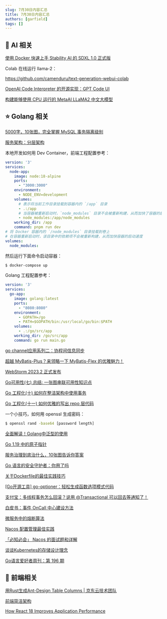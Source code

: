 ```yaml
---
slug: 7月30日内容汇总
title: 7月30日内容汇总
authors: [garfield]
tags: []
---
```


## 🌟 AI 相关

[使用 Docker 快速上手 Stability AI 的 SDXL 1.0 正式版](https://mp.weixin.qq.com/s/0KeNTsbsciOQCflu-yVuvg)

Colab 在线运行 llama-2：

https://github.com/camenduru/text-generation-webui-colab

[OpenAI Code Interpreter 的开源实现：GPT Code UI](https://mp.weixin.qq.com/s/6EfShSyYfPzSAnNg4duQFw)

[构建能够使用 CPU 运行的 MetaAI LLaMA2 中文大模型](https://mp.weixin.qq.com/s/1ceo6oxBGjhvGwdU4qJRdQ)

## ⭐️ Golang 相关

[5000字，10张图，完全掌握 MySQL 事务隔离级别](https://mp.weixin.qq.com/s/Wln851vw5eqYVRGz23zcjQ)

[服务架构：分层架构](https://mp.weixin.qq.com/s/CUCHUQa6lYuPhvEALdIQQg)

本地开发如何用 Dev Container，前端工程配置参考：

```yml
version: '3'
services:
  node-app:
    image: node:18-alpine
    ports:
      - "3000:3000"
    environment:
      - NODE_ENV=development
    volumes:
      # 表示将当前工作目录挂载到容器内的 `/app` 目录
      - .:/app
      # 当容器被重新启动时，`node_modules` 目录不会被重新构建，从而加快了容器的启动速度。
      - node_modules:/app/node_modules
    working_dir: /app
    command: pnpm run dev
# 将 Docker 容器内的 `/node_modules` 目录挂载到卷上
# 在容器重新启动时，该目录中的依赖项不会被重新构建，从而加快容器的启动速度
volumes:
  node_modules:
```

然后运行下面命令启动容器：

```bash
$ docker-compose up
```

Golang 工程配置参考：

```yml
version: '3'
services:
  go-app:
    image: golang:latest
    ports:
      - "8080:8080"
    environment:
      - GOPATH=/go
      - PATH=$GOPATH/bin:/usr/local/go/bin:$PATH
    volumes:
      - .:/go/src/app
    working_dir: /go/src/app
    command: go run main.go
```

[go channel应用系列二：协程间信息同步](https://mp.weixin.qq.com/s/ibBh9hCIXlINBh4UvH-RvA)

[超越 MyBatis-Plus？来领略一下 MyBatis-Flex 的优雅魅力！](https://mp.weixin.qq.com/s/cxRcRFgKMWs9MXmo0Lbw-A)

[WebStorm 2023.2 正式发布](https://mp.weixin.qq.com/s/BP7IdAEkoCuvUf8dmVf-uw)

[Go可用性(七) 总结: 一张图串联可用性知识点](https://mp.weixin.qq.com/s/OXopl6FpwtE6P-k0GEP9qA)

[Go 工程化(十) 如何在整洁架构中使用事务](https://mp.weixin.qq.com/s/MSwUlVGPDRBjdR-xh5cNfA)

[Go 工程化(十一) 如何优雅的写出 repo 层代码](https://mp.weixin.qq.com/s/pb0P_y34N3uOhMu0SDqC2A)

一个小技巧，如何用 openssl 生成密码：

```bash
$ openssl rand -base64 [password length]
```

[全面解读！Golang中泛型的使用](https://mp.weixin.qq.com/s/QBZ1dp0XIqMo24vVFYf1fA)

[Go 1.19 中的原子指针](https://mp.weixin.qq.com/s/EGMKbpPxrtO1HToYVOYwzw)

[服务治理到底治什么，10张图告诉你答案](https://mp.weixin.qq.com/s/iwUYtS_oRcNf3QMiowUYuw)

[Go 语言的安全守护者：你用了吗](https://mp.weixin.qq.com/s/MLO7vTLOM-h9v-CgYpmqwg)

[关于Dockerfile的最佳实践技巧](https://mp.weixin.qq.com/s/VxkHe3GI8Z-NqjDDdGuzWg)

[\[Go开源工具\] go-optioner：轻松生成函数选项模式代码](https://mp.weixin.qq.com/s/_enXW8Pk4okosAgDo_aYSw)

[支付宝：多线程事务怎么回滚？说用 @Transactional 可以回去等通知了！](https://mp.weixin.qq.com/s/3aGmM5gkEP-VqX-ejYJLBg)

[白皮书：事件 OnCall 中心建设方法](https://mp.weixin.qq.com/s/imIgUQDyLhPK7oHmP0L_Ig)

[微服务中的熔断算法](https://mp.weixin.qq.com/s/TMgMzLrlpI_nx8OzAw8O9w)

[Nacos 配置管理最佳实践](https://mp.weixin.qq.com/s/SRWjgZOwuANJ0KQbJzuhlw)

[「必知必会」 Nacos 的面试题和详解](https://mp.weixin.qq.com/s/C_KpYoul8ko5yrVLMe_uQg)

[谈谈Kubernetes的存储设计理念](https://mp.weixin.qq.com/s/N4XrXqpTYqiy0YAW6zSsbQ)

[Go语言爱好者周刊：第 196 期](https://mp.weixin.qq.com/s/X_Z3YIL_iqwkg2ZKYKkT1g)

## 📒 前端相关

[用Rust生成Ant-Design Table Columns | 京东云技术团队](https://juejin.cn/post/7260144602472382519)

[前端简洁架构](https://mp.weixin.qq.com/s/M87FLnkeF0aYeYlz0jDYxA)

[How React 18 Improves Application Performance](https://vercel.com/blog/how-react-18-improves-application-performance)
